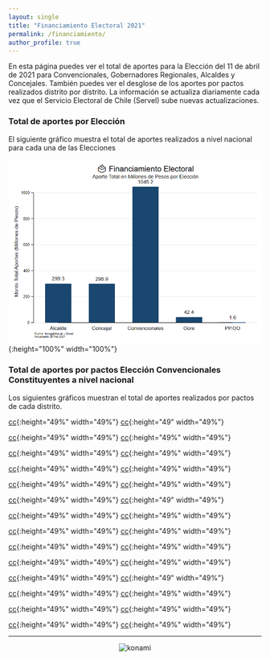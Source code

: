 ```yaml
---
layout: single
title: "Financiamiento Electoral 2021"
permalink: /financiamiento/
author_profile: true
---
```


En esta página puedes ver el total de aportes para la Elección del 11 de abril de 2021 para Convencionales, Gobernadores Regionales, Alcaldes y Concejales. También puedes ver el desglose de los aportes por pactos realizados distrito por distrito. La información se actualiza diariamente cada vez que el Servicio Electoral de Chile (Servel) sube nuevas actualizaciones.


### Total de aportes por Elección

El siguiente gráfico muestra el total de aportes realizados a nivel nacional para cada una de las Elecciones


![cc](/images/aportes2021_todos.png){:height="100%" width="100%"}


### Total de aportes por pactos Elección Convencionales Constituyentes a nivel nacional

Los siguientes gráficos muestran el total de aportes realizados por pactos de cada distrito.

[cc](/images/financiamiento/cc_aportes_1.png){:height="49%" width="49%"} [cc](/images/financiamiento/cc_aportes_2.png){:height="49" width="49%"}

[cc](/images/financiamiento/cc_aportes_3.png){:height="49%" width="49%"} [cc](/images/financiamiento/cc_aportes_4.png){:height="49%" width="49%"}

[cc](/images/financiamiento/cc_aportes_5.png){:height="49%" width="49%"} [cc](/images/financiamiento/cc_aportes_6.png){:height="49%" width="49%"}

[cc](/images/financiamiento/cc_aportes_7.png){:height="49%" width="49%"} [cc](/images/financiamiento/cc_aportes_8.png){:height="49%" width="49%"}

[cc](/images/financiamiento/cc_aportes_9.png){:height="49%" width="49%"} [cc](/images/financiamiento/cc_aportes_10.png){:height="49%" width="49%"}

[cc](/images/financiamiento/cc_aportes_11.png){:height="49%" width="49%"} [cc](/images/financiamiento/cc_aportes_12.png){:height="49" width="49%"}

[cc](/images/financiamiento/cc_aportes_13png){:height="49%" width="49%"} [cc](/images/financiamiento/cc_aportes_14.png){:height="49%" width="49%"}

[cc](/images/financiamiento/cc_aportes_15.png){:height="49%" width="49%"} [cc](/images/financiamiento/cc_aportes_16.png){:height="49%" width="49%"}

[cc](/images/financiamiento/cc_aportes_17.png){:height="49%" width="49%"} [cc](/images/financiamiento/cc_aportes_18.png){:height="49%" width="49%"}

[cc](/images/financiamiento/cc_aportes_19.png){:height="49%" width="49%"} [cc](/images/financiamiento/cc_aportes_20.png){:height="49%" width="49%"}

[cc](/images/financiamiento/cc_aportes_21.png){:height="49%" width="49%"} [cc](/images/financiamiento/cc_aportes_22.png){:height="49" width="49%"}

[cc](/images/financiamiento/cc_aportes_23.png){:height="49%" width="49%"} [cc](/images/financiamiento/cc_aportes_24.png){:height="49%" width="49%"}

[cc](/images/financiamiento/cc_aportes_25.png){:height="49%" width="49%"} [cc](/images/financiamiento/cc_aportes_26.png){:height="49%" width="49%"}

[cc](/images/financiamiento/cc_aportes_27.png){:height="49%" width="49%"} [cc](/images/financiamiento/cc_aportes_28.png){:height="49%" width="49%"}


---

<!-- NES -->
<style>
.aligncenter {
    text-align: center;
}
</style>
<p class="aligncenter">
    <img src="/images/nes.png" width="30" height="30" alt="konami" />
</p>
<script src="/js/topsecret.js"></script>


<!-- Favicon -->
<link rel="apple-touch-icon" sizes="180x180" href="/apple-touch-icon.png">
<link rel="icon" type="image/png" sizes="32x32" href="/favicon-32x32.png">
<link rel="icon" type="image/png" sizes="16x16" href="/favicon-16x16.png">
<link rel="manifest" href="/site.webmanifest">
<link rel="mask-icon" href="/safari-pinned-tab.svg" color="#5bbad5">
<meta name="msapplication-TileColor" content="#b91d47">
<meta name="theme-color" content="#ffffff">
